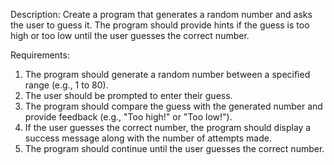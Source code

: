 Description:
Create a program that generates a random number and asks the user to guess it. The program should provide hints if the guess is too high or too low until the user guesses the correct number.

Requirements:
1. The program should generate a random number between a specified range (e.g., 1 to 80).
2. The user should be prompted to enter their guess.
3. The program should compare the guess with the generated number and provide feedback (e.g., "Too high!" or "Too low!").
4. If the user guesses the correct number, the program should display a success message along with the number of attempts made.
5. The program should continue until the user guesses the correct number.

